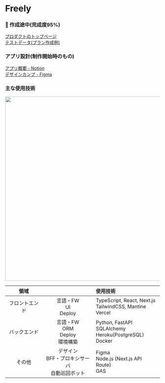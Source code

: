 # Freely 
### 🚧 作成途中(完成度95%)

[プロダクトのトップページ](https://freely-azure.vercel.app/) <br />
[テストデータ(プラン作成例)](https://freely-azure.vercel.app/3db85a60-e343-44f4-8778-dce6ff194996/plan)

### アプリ設計(制作開始時のもの)
[アプリ概要 - Notion](https://amenable-baboon-e1b.notion.site/Freely-f2f9d150b23d42afb33c21a18f475fe8) <br />
[デザインカンプ - Figma](https://www.figma.com/file/UsUwiM4XaHEgbjWmwBosjR/Freely?node-id=0%3A1)


### 主な使用技術
<img src="https://user-images.githubusercontent.com/97160510/193608813-183a2498-27d3-4943-8872-30ad307722dc.png" width="600px" />

|領域||使用技術|
|:---:|:---:|:---|
|フロントエンド|言語・FW <br /> UI <br /> Deploy|TypeScript, React, Next.js <br /> TailwindCSS, Mantine <br /> Vercel|
|バックエンド|言語・FW <br /> ORM <br /> Deploy <br /> 環境構築|Python, FastAPI <br /> SQLAlchemy <br /> Heroku(PostgreSQL) <br /> Docker|
|その他|デザイン <br /> BFF・プロキシサーバ <br /> 自動巡回ボット|Figma <br /> Node.js (Next.js API Route) <br /> GAS|
<br />
